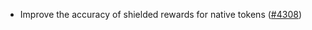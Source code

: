 - Improve the accuracy of shielded rewards for native tokens
  ([\#4308](https://github.com/anoma/namada/pull/4308))